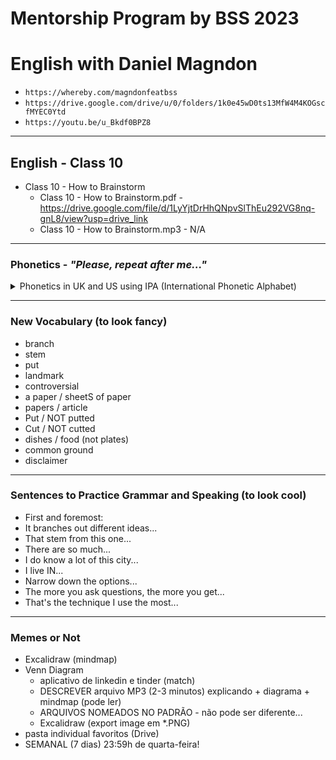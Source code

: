# Mentorship Program by BSS 2023
# English with Daniel Magndon

- ``` https://whereby.com/magndonfeatbss ``` 
- ``` https://drive.google.com/drive/u/0/folders/1k0e45wD0ts13MfW4M4KOGscfMYEC0Ytd ```
- ``` https://youtu.be/u_Bkdf0BPZ8 ```

___

## English - Class 10

- Class 10 - How to Brainstorm
  - Class 10 - How to Brainstorm.pdf - https://drive.google.com/file/d/1LyYjtDrHhQNpvSlThEu292VG8nq-gnL8/view?usp=drive_link
  - Class 10 - How to Brainstorm.mp3 - N/A


___

### Phonetics - _"Please, repeat after me..."_

<p>
<details>
<summary>Phonetics in UK and US using IPA (International Phonetic Alphabet)</summary>

&nbsp;
  - previous              - US  /ˈpriː.vi.əs/ UK  /ˈpriː.vi.əs/
  - branch                - US  /bræntʃ/ UK  /brɑːntʃ/
  - stem                  - US  /stem/ UK  /stem/
  - put                   - US  /pʊt/ UK  /pʊt/
  - landmark              - US  /ˈlænd.mɑːrk/ UK  /ˈlænd.mɑːk/
  - controversial         - US  /ˌkɑːn.trəˈvɝː.ʃəl/ UK  /ˌkɒn.trəˈvɜː.ʃəl/
  - culture               - US  /ˈkʌl.tʃɚ/ UK  /ˈkʌl.tʃər/
  - cultural              - US  /ˈkʌl.tʃɚ.əl/ UK  /ˈkʌl.tʃər.əl/
  - scene                 - US  /siːn/ UK  /siːn/
  - rock climb            - US  /ˈrɑːk ˌklaɪ.mɪŋ/ UK  /ˈrɒk ˌklaɪ.mɪŋ/

</details>
</p>


___

### New Vocabulary (to look fancy) 

- branch
- stem
- put
- landmark
- controversial
- a paper / sheetS of paper
- papers / article
- Put / NOT putted
- Cut / NOT cutted
- dishes / food (not plates)
- common ground
- disclaimer


___

### Sentences to Practice Grammar and Speaking (to look cool)

- First and foremost:
- It branches out different ideas...
- That stem from this one...
- There are so much...
- I do know a lot of this city...
- I live IN...
- Narrow down the options...
- The more you ask questions, the more you get...
- That's the technique I use the most...


___

### Memes or Not

- Excalidraw (mindmap) 
- Venn Diagram
  - aplicativo de linkedin e tinder (match)
  - DESCREVER arquivo MP3 (2-3 minutos) explicando + diagrama + mindmap (pode ler)
  - ARQUIVOS NOMEADOS NO PADRÃO - não pode ser diferente... 
  - Excalidraw (export image em *.PNG)
- pasta individual favoritos (Drive)
- SEMANAL (7 dias) 23:59h de quarta-feira! 
